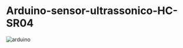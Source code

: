 # Arduino-sensor-ultrassonico-HC-SR04
![arduino](https://user-images.githubusercontent.com/97137396/197420383-7d97d438-82ac-43ed-bc33-6ae9947705c0.png)
